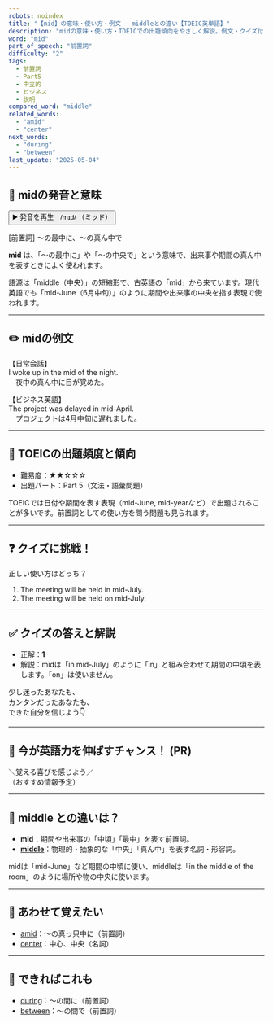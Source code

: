 ```yaml
---
robots: noindex
title: "【mid】の意味・使い方・例文 ― middleとの違い【TOEIC英単語】"
description: "midの意味・使い方・TOEICでの出題傾向をやさしく解説。例文・クイズ付きでmiddleとの違いもわかりやすく学べます。"
word: "mid"
part_of_speech: "前置詞"
difficulty: "2"
tags:
  - 前置詞
  - Part5
  - 中立的
  - ビジネス
  - 説明
compared_word: "middle"
related_words:
  - "amid"
  - "center"
next_words:
  - "during"
  - "between"
last_update: "2025-05-04"
---
```


## 🔰 midの発音と意味

<button class="play-audio" onclick="playTTS('mid')">
  <span class="play-audio-main">
    ▶️ 発音を再生　/mɪd/
  </span>
  <span class="play-audio-sub">
    （ミッド）
  </span>
</button>

[前置詞] ～の最中に、～の真ん中で

**mid** は、「～の最中に」や「～の中央で」という意味で、出来事や期間の真ん中を表すときによく使われます。

語源は「middle（中央）」の短縮形で、古英語の「mid」から来ています。現代英語でも「mid-June（6月中旬）」のように期間や出来事の中央を指す表現で使われます。

---

## ✏️ midの例文

【日常会話】  
I woke up in the mid of the night.  
　夜中の真ん中に目が覚めた。

【ビジネス英語】  
The project was delayed in mid-April.  
　プロジェクトは4月中旬に遅れました。

---

## 🎯 TOEICの出題頻度と傾向

- 難易度：★★☆☆☆
- 出題パート：Part 5（文法・語彙問題）

TOEICでは日付や期間を表す表現（mid-June, mid-yearなど）で出題されることが多いです。前置詞としての使い方を問う問題も見られます。

---

## ❓ クイズに挑戦！

正しい使い方はどっち？

1. The meeting will be held in mid-July.  
2. The meeting will be held on mid-July.

---

## ✅ クイズの答えと解説

- 正解：**1**
- 解説：midは「in mid-July」のように「in」と組み合わせて期間の中頃を表します。「on」は使いません。

少し迷ったあなたも、  
カンタンだったあなたも、  
できた自分を信じよう👇️

---

## 🚀 今が英語力を伸ばすチャンス！ (PR)

<div class="info-center">
＼覚える喜びを感じよう／<br>  
（おすすめ情報予定）
</div>

---

## 🤔  middle との違いは？

- **mid**：期間や出来事の「中頃」「最中」を表す前置詞。  
- **[middle](/middle)**：物理的・抽象的な「中央」「真ん中」を表す名詞・形容詞。

midは「mid-June」など期間の中頃に使い、middleは「in the middle of the room」のように場所や物の中央に使います。

---

## 🧩 あわせて覚えたい

- [amid](/amid)：～の真っ只中に（前置詞）
- [center](/center)：中心、中央（名詞）

---

## 📖 できればこれも

- [during](/during)：～の間に（前置詞）
- [between](/between)：～の間で（前置詞）

<!-- cvid: aid49_bid42 -->
